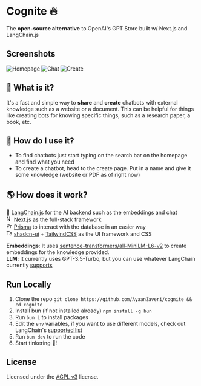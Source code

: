 # Cognite 🔥
The **open-source alternative** to OpenAI's GPT Store built w/ Next.js and LangChain.js

## Screenshots
![Homepage](https://github.com/AyaanZaveri/cognite/assets/63752541/5ffe48a3-6b03-4b9f-b1b1-52b3f19290e0)
![Chat](https://github.com/AyaanZaveri/cognite/assets/63752541/8ee93c37-a537-4f33-829c-1260361b4378)
![Create](https://github.com/AyaanZaveri/cognite/assets/63752541/1d1fa03a-1005-48c9-9c97-f65b9e1ec859)

## 🤔 What is it?
It's a fast and simple way to **share** and **create** chatbots with external knowledge such as a website or a document. This can be helpful for things like creating bots for knowing specific things, such as a research paper, a book, etc.

## 🥖 How do I use it?
- To find chatbots just start typing on the search bar on the homepage and find what you need
- To create a chatbot, head to the create page. Put in a name and give it some knowledge (website or PDF as of right now)

## 🌎 How does it work?
🦜 [LangChain.js](https://github.com/langchain-ai/langchainjs) for the AI backend such as the embeddings and chat  
<img src="https://cdn.simpleicons.org/nextdotjs/000/fff" alt="Next" width=16> [Next.js](https://github.com/vercel/next.js) as the full-stack framework  
<img src="https://cdn.simpleicons.org/prisma/000/fff" alt="Prisma" width=16> [Prisma](https://github.com/prisma/prisma) to interact with the database in an easier way  
<img src="https://cdn.simpleicons.org/tailwindcss/06B6D4/fff" alt="Tailwind" width=16> [shadcn-ui](https://ui.shadcn.com/) + [TailwindCSS](https://tailwindcss.com/) as the UI framework and CSS

**Embeddings**: It uses [sentence-transformers/all-MiniLM-L6-v2](https://huggingface.co/sentence-transformers/all-MiniLM-L6-v2) to create embeddings for the knowledge provided.  
**LLM**: It currently uses GPT-3.5-Turbo, but you can use whatever LangChain currently [supports](https://js.langchain.com/docs/integrations/chat/)

## Run Locally
1. Clone the repo `git clone https://github.com/AyaanZaveri/cognite && cd cognite`
2. Install bun (if not installed already) `npm install -g bun`
3. Run `bun i` to install packages
4. Edit the `env` variables, if you want to use different models, check out LangChain's [supported list](https://js.langchain.com/docs/integrations/chat/)
5. Run `bun dev` to run the code
6. Start tinkering 🚀!

## License
Licensed under the [AGPL v3](https://www.gnu.org/licenses/agpl-3.0.en.html) license.
